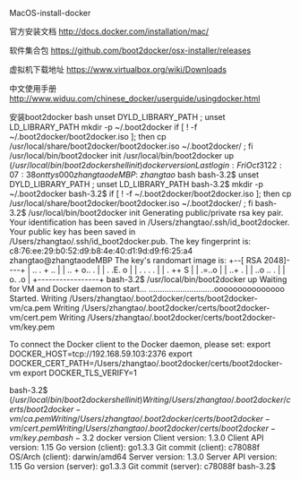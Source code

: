 MacOS-install-docker

官方安装文档
http://docs.docker.com/installation/mac/

软件集合包
https://github.com/boot2docker/osx-installer/releases

虚拟机下载地址
https://www.virtualbox.org/wiki/Downloads

中文使用手册
http://www.widuu.com/chinese_docker/userguide/usingdocker.html

安装boot2docker
bash
unset DYLD_LIBRARY_PATH ; unset LD_LIBRARY_PATH
mkdir -p ~/.boot2docker
if [ ! -f ~/.boot2docker/boot2docker.iso ]; then cp /usr/local/share/boot2docker/boot2docker.iso ~/.boot2docker/ ; fi
/usr/local/bin/boot2docker init 
/usr/local/bin/boot2docker up 
$(/usr/local/bin/boot2docker shellinit)
docker version
Last login: Fri Oct 31 22:07:38 on ttys000
zhangtaodeMBP:~ zhangtao$ bash
bash-3.2$ unset DYLD_LIBRARY_PATH ; unset LD_LIBRARY_PATH
bash-3.2$ mkdir -p ~/.boot2docker
bash-3.2$ if [ ! -f ~/.boot2docker/boot2docker.iso ]; then cp /usr/local/share/boot2docker/boot2docker.iso ~/.boot2docker/ ; fi
bash-3.2$ /usr/local/bin/boot2docker init 
Generating public/private rsa key pair.
Your identification has been saved in /Users/zhangtao/.ssh/id_boot2docker.
Your public key has been saved in /Users/zhangtao/.ssh/id_boot2docker.pub.
The key fingerprint is:
c8:76:ee:29:b0:52:d9:b8:4e:40:d1:9d:d9:f6:25:a4 zhangtao@zhangtaodeMBP
The key's randomart image is:
+--[ RSA 2048]----+
|  .. . + ..      |
|   .. + o.. .    |
|  .    .E. o     |
| .   . .  .      |
|  .  ++ S        |
|   .=..o         |
|   ..+  .        |
|  ..o .. .       |
|   o.  .o        |
+-----------------+
bash-3.2$ /usr/local/bin/boot2docker up 
Waiting for VM and Docker daemon to start...
.............................ooooooooooooooo
Started.
Writing /Users/zhangtao/.boot2docker/certs/boot2docker-vm/ca.pem
Writing /Users/zhangtao/.boot2docker/certs/boot2docker-vm/cert.pem
Writing /Users/zhangtao/.boot2docker/certs/boot2docker-vm/key.pem

To connect the Docker client to the Docker daemon, please set:
    export DOCKER_HOST=tcp://192.168.59.103:2376
    export DOCKER_CERT_PATH=/Users/zhangtao/.boot2docker/certs/boot2docker-vm
    export DOCKER_TLS_VERIFY=1

bash-3.2$ $(/usr/local/bin/boot2docker shellinit)
Writing /Users/zhangtao/.boot2docker/certs/boot2docker-vm/ca.pem
Writing /Users/zhangtao/.boot2docker/certs/boot2docker-vm/cert.pem
Writing /Users/zhangtao/.boot2docker/certs/boot2docker-vm/key.pem
bash-3.2$ docker version
Client version: 1.3.0
Client API version: 1.15
Go version (client): go1.3.3
Git commit (client): c78088f
OS/Arch (client): darwin/amd64
Server version: 1.3.0
Server API version: 1.15
Go version (server): go1.3.3
Git commit (server): c78088f
bash-3.2$ 